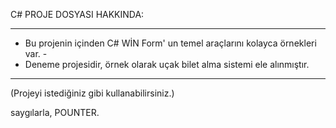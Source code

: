 C# PROJE DOSYASI HAKKINDA:
- - - - - - - - - - - - - - - - - - - - - - - - - - - - - - - - - - - - - - - - - - - - - - - - - - - - - - - - - - - -
-  Bu projenin içinden C# WİN Form' un temel araçlarını kolayca örnekleri var.                                        -
-  Deneme projesidir, örnek olarak uçak bilet alma sistemi ele alınmıştır.
- - - - - - - - - - - - - - - - - - - - - - - - - - - - - - - - - - - - - - - - - - - - - - - - - - - - - - - - - - - -
(Projeyi istediğiniz gibi kullanabilirsiniz.)

saygılarla, POUNTER.
